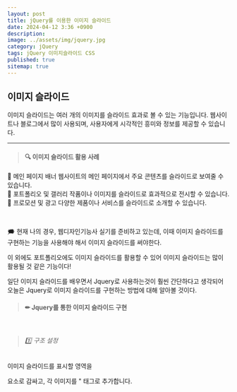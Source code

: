 ```yaml
---
layout: post
title: jQuery를 이용한 이미지 슬라이드
date: 2024-04-12 3:36 +0900
description: 
image: ../assets/img/jquery.jpg
category: jQuery
tags: jQuery 이미지슬라이드 CSS
published: true
sitemap: true
---
```


## 이미지 슬라이드


이미지 슬라이드는 여러 개의 이미지를 슬라이드 효과로 볼 수 있는 기능입니다.
웹사이트나 블로그에서 많이 사용되며, 사용자에게 시각적인 흥미와 정보를 제공할 수 있습니다.

<hr />

> #### 🔍 이미지 슬라이드 활용 사례

🎈 메인 페이지 배너
웹사이트의 메인 페이지에서 주요 콘텐츠를 슬라이드로 보여줄 수 있습니다.
<br>
🎈 포트폴리오 및 갤러리
작품이나 이미지를 슬라이드로 효과적으로 전시할 수 있습니다.
<br>
🎈 프로모션 및 광고
다양한 제품이나 서비스를 슬라이드로 소개할 수 있습니다.

<br>

🗯 현재 나의 경우, 웹디자인기능사 실기를 준비하고 있는데, 이때 이미지 슬라이드를 구현하는 기능을 사용해야 해서 이미지 슬라이드를 써야한다.

이 외에도 포트폴리오에도 이미지 슬라이드를 활용할 수 있어 이미지 슬라이드는 많이 활용될 것 같은 기능이다!

일단 이미지 슬라이드를 배우면서 Jquery로 사용하는것이 훨씬 간단하다고 생각되어 오늘은 Jquery로 이미지 슬라이드를 구현하는 방법에 대해 알아볼 것이다.

> #### ✏ Jquery를 통한 이미지 슬라이드 구현

<br>

> ###### 1️⃣ 구조 설정

이미지 슬라이드를 표시할 영역을 <div>요소로 감싸고, 각 이미지를 " <img>태그로 추가합니다.